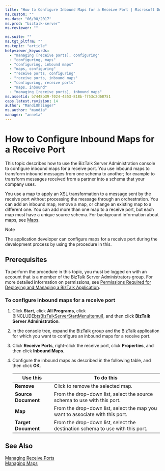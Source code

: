```yaml
---
title: "How to Configure Inbound Maps for a Receive Port | Microsoft Docs"
ms.custom: ""
ms.date: "06/08/2017"
ms.prod: "biztalk-server"
ms.reviewer: ""

ms.suite: ""
ms.tgt_pltfrm: ""
ms.topic: "article"
helpviewer_keywords: 
  - "managing [receive ports], configuring"
  - "configuring, maps"
  - "configuring, inbound maps"
  - "maps, configuring"
  - "receive ports, configuring"
  - "receive ports, inbound maps"
  - "configuring, receive ports"
  - "maps, inbound"
  - "managing [receive ports], inbound maps"
ms.assetid: b7448b39-f024-4353-818b-f753c2d60751
caps.latest.revision: 14
author: "MandiOhlinger"
ms.author: "mandia"
manager: "anneta"
---
```

# How to Configure Inbound Maps for a Receive Port
This topic describes how to use the BizTalk Server Administration console to configure inbound maps for a receive port. You use inbound maps to transform inbound messages from one schema to another; for example to transform messages received from a partner into a schema that your company uses.  
  
 You use a map to apply an XSL transformation to a message sent by the receive port without processing the message through an orchestration. You can add an inbound map, remove a map, or change an existing map to a different one. You can add more than one map to a receive port, but each map must have a unique source schema. For background information about maps, see [Maps](../core/maps.md).  
  
> [!NOTE]
>  The application developer can configure maps for a receive port during the development process by using the procedure in this.  
  
## Prerequisites  
 To perform the procedure in this topic, you must be logged on with an account that is a member of the BizTalk Server Administrators group. For more detailed information on permissions, see [Permissions Required for Deploying and Managing a BizTalk Application](../core/permissions-required-for-deploying-and-managing-a-biztalk-application.md).  
  
### To configure inbound maps for a receive port  
  
1.  Click **Start**, click **All Programs**, click [!INCLUDE[btsBizTalkServerStartMenuItemui](../includes/btsbiztalkserverstartmenuitemui-md.md)], and then click **BizTalk Server Administration**.  
  
2.  In the console tree, expand the BizTalk group and the BizTalk application for which you want to configure an inbound maps for a receive port.  
  
3.  Click **Receive Ports**, right-click the receive port, click **Properties**, and then click **Inbound Maps**.  
  
4.  Configure the inbound maps as described in the following table, and then click **OK**.  
  
    |Use this|To do this|  
    |--------------|----------------|  
    |**Remove**|Click to remove the selected map.|  
    |**Source Document**|From the drop-down list, select the source schema to use with this port.|  
    |**Map**|From the drop-down list, select the map you want to associate with this port.|  
    |**Target Document**|From the drop-down list, select the destination schema to use with this port.|  
  
## See Also  
 [Managing Receive Ports](../core/managing-receive-ports.md)   
 [Managing Maps](../core/managing-maps.md)